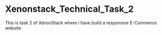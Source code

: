 # Xenonstack_Technical_Task_2
This is task 2 of XenonStack where i have build a responsive E-Commerce website.
